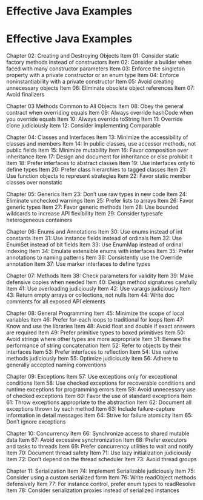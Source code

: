 # Effective Java Examples

Effective Java Examples
=======================

Chapter 02: Creating and Destroying Objects
	Item 01: Consider static factory methods instead of constructors
	Item 02: Consider a builder when faced with many constructor parameters
	Item 03: Enforce the singleton property with a private constructor or an enum type
	Item 04: Enforce noninstantiability with a private constructor
	Item 05: Avoid creating unnecessary objects
	Item 06: Eliminate obsolete object references
	Item 07: Avoid finalizers

Chapter 03 Methods Common to All Objects
	Item 08: Obey the general contract when overriding  equals
	Item 09: Always override  hashCode  when you override equals
	Item 10: Always override  toString
	Item 11: Override  clone judiciously
	Item 12: Consider implementing Comparable

Chapter 04: Classes and Interfaces
	Item 13: Minimize the accessibility of classes and members
	Item 14: In public classes, use accessor methods, not public fields
	Item 15: Minimize mutability
	Item 16: Favor composition over inheritance
	Item 17: Design and document for inheritance or else prohibit it
	Item 18: Prefer interfaces to abstract classes
	Item 19: Use interfaces only to define types
	Item 20: Prefer class hierarchies to tagged classes
	Item 21: Use function objects to represent strategies
	Item 22: Favor static member classes over nonstatic

Chapter 05: Generics
	Item 23: Don’t use raw types in new code
	Item 24: Eliminate unchecked warnings
	Item 25: Prefer lists to arrays
	Item 26: Favor generic types
	Item 27: Favor generic methods
	Item 28: Use bounded wildcards to increase API flexibility
	Item 29: Consider typesafe heterogeneous containers

Chapter 06: Enums and Annotations
	Item 30: Use enums instead of  int  constants
	Item 31: Use instance fields instead of ordinals
	Item 32: Use  EnumSet instead of bit fields
	Item 33: Use  EnumMap instead of ordinal indexing
	Item 34: Emulate extensible enums with interfaces
	Item 35: Prefer annotations to naming patterns
	Item 36: Consistently use the  Override annotation
	Item 37: Use marker interfaces to define types

Chapter 07: Methods
	Item 38: Check parameters for validity
	Item 39: Make defensive copies when needed
	Item 40: Design method signatures carefully
	Item 41: Use overloading judiciously
	Item 42: Use varargs judiciously
	Item 43: Return empty arrays or collections, not nulls
	Item 44: Write doc comments for all exposed API elements

Chapter 08: General Programming
	Item 45: Minimize the scope of local variables
	Item 46: Prefer for-each loops to traditional for loops
	Item 47: Know and use the libraries
	Item 48: Avoid float and double if exact answers are required
	Item 49: Prefer primitive types to boxed primitives
	Item 50: Avoid strings where other types are more appropriate
	Item 51: Beware the performance of string concatenation
	Item 52: Refer to objects by their interfaces
	Item 53: Prefer interfaces to reflection
	Item 54: Use native methods judiciously
	Item 55: Optimize judiciously
	Item 56: Adhere to generally accepted naming conventions

Chapter 09: Exceptions
	Item 57: Use exceptions only for exceptional conditions
	Item 58: Use checked exceptions for recoverable conditions and runtime exceptions for programming errors
	Item 59: Avoid unnecessary use of checked exceptions
	Item 60: Favor the use of standard exceptions
	Item 61: Throw exceptions appropriate to the abstraction
	Item 62: Document all exceptions thrown by each method
	Item 63: Include failure-capture information in detail messages
	Item 64: Strive for failure atomicity
	Item 65: Don’t ignore exceptions

Chapter 10: Concurrency
	Item 66: Synchronize access to shared mutable data
	Item 67: Avoid excessive synchronization
	Item 68: Prefer executors and tasks to threads
	Item 69: Prefer concurrency utilities to wait and notify
	Item 70: Document thread safety
	Item 71: Use lazy initialization judiciously
	Item 72: Don’t depend on the thread scheduler
	Item 73: Avoid thread groups

Chapter 11: Serialization
	Item 74: Implement Serializable judiciously
	Item 75: Consider using a custom serialized form
	Item 76: Write readObject methods defensively
	Item 77: For instance control, prefer enum types to readResolve
	Item 78: Consider serialization proxies instead of serialized instances
